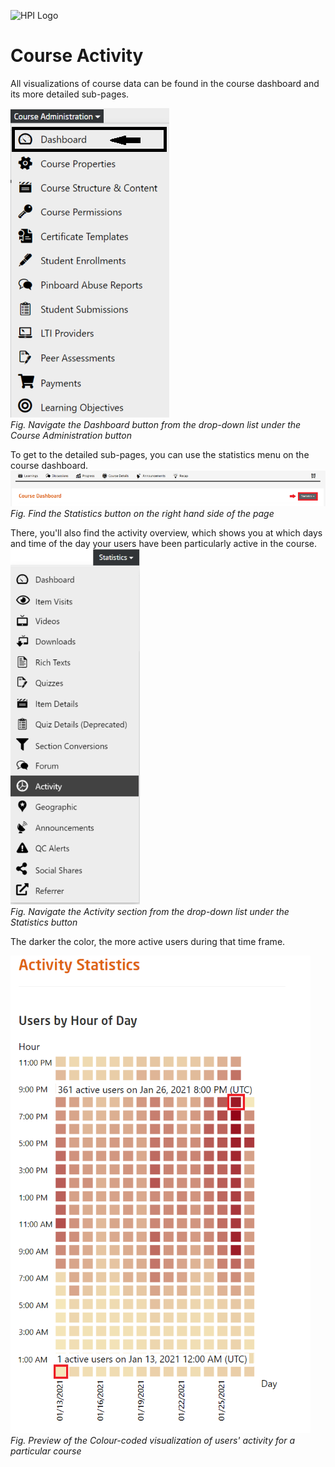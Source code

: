 ![HPI Logo](../../../img/HPI_Logo.png)

# Course Activity

All visualizations of course data can be found in the course dashboard and its more detailed sub-pages.

![Dashboard](../../../img/course_admin_items/dashboard.png)  
*Fig. Navigate the Dashboard button from the drop-down list under the Course Administration button*  

To get to the detailed sub-pages, you can use the statistics menu on the course dashboard.
![Statistics](../../../img/features/analytics/dashboard/statistics.png)  
*Fig. Find the Statistics button on the right hand side of the page*  

There, you'll also find the activity overview, which shows you at which days and time of the day your users have been particularly active in the course.
![Activity](../../../img/features/analytics/dashboard/activity.png)  
*Fig. Navigate the Activity section from the drop-down list under the Statistics button*  

The darker the color, the more active users during that time frame.

![Activity Stats](../../../img/features/analytics/dashboard/activity_stat.png)  
*Fig. Preview of the Colour-coded visualization of users' activity for a particular course*

